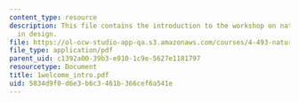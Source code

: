 ```yaml
---
content_type: resource
description: This file contains the introduction to the workshop on natural light
  in design.
file: https://ol-ocw-studio-app-qa.s3.amazonaws.com/courses/4-493-natural-light-in-design-january-iap-2006/5834d9f0d6e3b6c3461b366cef6a541e_1welcome_intro.pdf
file_type: application/pdf
parent_uid: c1392a00-39b3-e910-1c9e-5627e1181797
resourcetype: Document
title: 1welcome_intro.pdf
uid: 5834d9f0-d6e3-b6c3-461b-366cef6a541e
---
```

